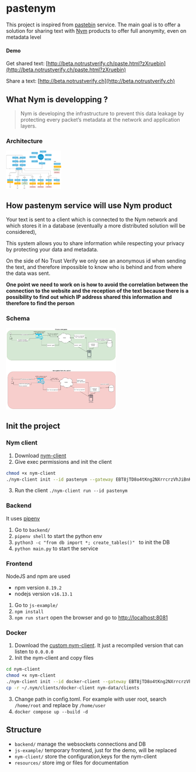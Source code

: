 # pastenym

This project is inspired from [pastebin](https://pastebin.com/) service.
The main goal is to offer a solution for sharing text with [Nym](https://nymtech.net/) products
to offer full anonymity, even on metadata level

#### Demo
Get shared text: [http://beta.notrustverify.ch/paste.html?zXruebin](http://beta.notrustverify.ch/paste.html?zXruebin)

Share a text: [http://beta.notrustverify.ch](http://beta.notrustverify.ch)

## What Nym is developping ?
> Nym is developing the infrastructure to prevent this data leakage by protecting every packet’s metadata at the network and application layers.

### Architecture

<img src="./resources/img/nym-platform.png" alt="drawing" width="30%"/>

## How pastenym service will use Nym product
Your text is sent to a client which is connected to the Nym network and which stores it in a database (eventually a more distributed solution will be considered),



This system allows you to share information while respecting your privacy by protecting your data and metadata.

On the side of No Trust Verify we only see an anonymous id when sending the text, and therefore impossible to know who is behind and from where the data was sent.

**One point we need to work on is how to avoid the correlation between the connection to the website and the reception of the text because there is a possibility to find out
which IP address shared this information and therefore to find the person**

### Schema

<img src="./resources/img/paste.jpg" alt="drawing" width="60%"/>

## Init the project

### Nym client
1. Download [nym-client](https://github.com/nymtech/nym/releases/tag/nym-binaries-1.0.2)
2. Give exec permissions and init the client
```bash
chmod +x nym-client
./nym-client init --id pastenym --gateway EBT8jTD8o4tKng2NXrrcrzVhJiBnKpT1bJy5CMeArt2w
```
3. Run the client `./nym-client run --id pastenym`

### Backend
It uses [pipenv](https://pipenv.pypa.io/en/latest/install/)

1. Go to `backend/`
2. `pipenv shell` to start the python env
3. `python3 -c "from db import *; create_tables()" ` to init the DB
4. `python main.py` to start the service

### Frontend
NodeJS and npm are used

* npm version `8.19.2`
* nodejs version `v16.13.1`

1. Go to `js-example/`
1. `npm install`
2. `npm run start` open the browser and go to [http://localhost:8081](http://localhost:8081)

### Docker

1. Download the [custom nym-client](https://nym.notrustverify.ch/resources/nym-client). It just a recompiled version that can listen to `0.0.0.0`
2. Init the nym-client and copy files 
```bash
cd nym-client
chmod +x nym-client
./nym-client init --id docker-client --gateway EBT8jTD8o4tKng2NXrrcrzVhJiBnKpT1bJy5CMeArt2w
cp -r ~/.nym/clients/docker-client nym-data/clients
```

3. Change path in config.toml. For example with user root, search `/home/root` and replace by `/home/user`
4. `docker compose up --build -d`

## Structure

* `backend/` manage the websockets connections and DB
* `js-example/` temporary frontend, just for the demo, will be replaced
* `nym-client/` store the configuration,keys for the nym-client
* `resources/` store img or files for documentation